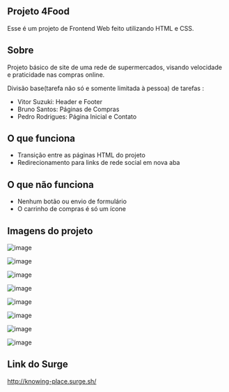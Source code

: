 ## Projeto 4Food

Esse é um projeto de Frontend Web feito utilizando HTML e CSS.

## Sobre

Projeto básico de site de uma rede de supermercados, visando velocidade e praticidade nas compras online.

Divisão base(tarefa não só e somente limitada à pessoa) de tarefas :
- Vitor Suzuki: Header e Footer
- Bruno Santos: Páginas de Compras
- Pedro Rodrigues: Página Inicial e Contato

## O que funciona

- Transição entre as páginas HTML do projeto
- Redirecionamento para links de rede social em nova aba

## O que não funciona

- Nenhum botão ou envio de formulário
- O carrinho de compras é só um ícone

## Imagens do projeto
![image](https://user-images.githubusercontent.com/48807462/115073906-5b2c9780-9ecf-11eb-9124-149d5c825872.png)

![image](https://user-images.githubusercontent.com/48807462/115073961-6da6d100-9ecf-11eb-8f52-3c6b514704cd.png)

![image](https://user-images.githubusercontent.com/48807462/115073974-71d2ee80-9ecf-11eb-804e-b66892ff17a0.png)

![image](https://user-images.githubusercontent.com/48807462/115073987-75667580-9ecf-11eb-9507-f5e1dc409a55.png)

![image](https://user-images.githubusercontent.com/48807462/115074021-83b49180-9ecf-11eb-8bb6-8cd6037cf09f.png)

![image](https://user-images.githubusercontent.com/48807462/115074033-87481880-9ecf-11eb-8c73-025f05099e5d.png)

![image](https://user-images.githubusercontent.com/48807462/115074047-8a430900-9ecf-11eb-8a8a-b2dae7464c5e.png)

![image](https://user-images.githubusercontent.com/48807462/115074060-8e6f2680-9ecf-11eb-92d3-32f9997fffd1.png)


## Link do Surge

http://knowing-place.surge.sh/
